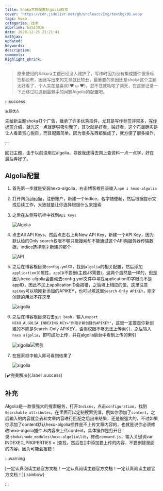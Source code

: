 ```yaml
---
title: Shoka主题配置Algolia搜索
cover: 'https://cdn.jsdelivr.net/gh/uncleacc/Img/textbg/91.webp'
tags: hexo
categories: 技术
abbrlink: 6a52303e
date: 2020-12-25 21:21:41
mathjax:
updated:
keywords:
description:
comments:
highlight_shrink:
---
```


> 原来使用的Sakura主题已经没人维护了，写作时因为没有集成插件很多标签都没有，因此写出来的文章就比较丑，最重要的原因还是shoka这个主题太好看了，个人实在是喜欢(❤ ω ❤)，忍不住就咕哝了两天，在这里记录一下迁移过程遇到最棘手的问题Algolia的配置吧。

:::success

`主题优点`

先给新主题shoka打个广告，继承了许多优秀插件，尤其是写作标签非常多，[写作标签介绍](https://shoka.lostyu.me/computer-science/note/theme-shoka-doc/special/)，就光这一点就足够吸引我了，其次就是好看，贼好看，这个布局确实是让人看着赏心悦目，而且配置简单，因为很多东西都集成了，就方便了很多操作。

:::

回归主题，由于以前没用过algolia，导致我还得去网上查资料一点一点学，好在最后弄好了。

## Algolia配置

1. 首先第一步就是安装hexo-algolia，右击博客根目录输入`npm i hexo-algolia`

2. 打开网页[algolia](https://www.algolia.com/)，注册账户，新建一个Indice，名字随便起，然后根据提示完成后续工作，大致就是让你选择根据什么来搜索

3. 之后在左侧导航栏中找到`Api Keys`

   ![](https://cdn.jsdelivr.net/gh/uncleacc/Sucai/20201225213848.png "Algolia")

4. 点击All API Keys，然后点击右上角New API Key，新建一个API Key，因为默认给的Only search权限不够只能搜索却不能通过这个API向服务器传输数据，indice选择刚才新建的那个

   ![](https://cdn.jsdelivr.net/gh/uncleacc/Sucai/20201225214129.png "API")

5. 之后在博客根目录`config.yml`中，找到`algolia`的相关配置，然后添加`applicationID`属性，`appID`不要删(主题JS需要)，这两个虽然是一样的，但是因为hexo-algolia会自动去config.yml文件中寻找applicationID字眼而不是appID，因此不加上applicationID会报错，之后填上相应的值，这里注意`apiKey`可以填刚新添加的APIKEY，也可以填这里`Search-Only APIKEY`，刚才创建的用处不在这里

   ![](https://cdn.jsdelivr.net/gh/uncleacc/Sucai/20201225220935.png "algolia")

5. 之后在博客根目录右击`git bash`，输入`export HEXO_ALGOLIA_INDEXING_KEY="你刚才新创建的APIKEY"`，这里一定要是你新创建的不能是Search-Only APIKEY，否则权限不够无法上传索引，之后输入`hexo algolia`，即可成功上传，并在algolia后台中看到上传的索引

   ![](https://cdn.jsdelivr.net/gh/uncleacc/Sucai/20201225222422.png "algolia")![](https://cdn.jsdelivr.net/gh/uncleacc/Sucai/20201225224116.png "索引")

6. 在搜索框中输入即可看到结果了

   ![](https://cdn.jsdelivr.net/gh/uncleacc/Sucai/20201225223941.png "algolia")

[:heavy_check_mark:完美解决]{.label .success}

## 补充

Algolia是一款很强大的搜索服务，打开`Indices`，点击`configuration`，找到`Searchable attributes`，在里面可以定制搜索凭借，例如你添加了`content`，之后输入的内容就会去和文章内容进行匹配之后出来结果，还是很强大的，不过如果你添加了content默认hexo-algolia插件是不上传文章内容的，也就是说你必须修改hexo-algolia插件Js内容来上传content，具体操作是打开目录:`shoka\node_modules\hexo-algolia\lib`，修改`command.js`，输入关键词var INDEXED_PROPERTIES = [查找，然后在[]中添加要上传的内容，不要删除里面的内容，因为可能会报错！

:::warning

[一定认真阅读主题官方文档！一定认真阅读主题官方文档！一定认真阅读主题官方文档！]{.rainbow}

:::
